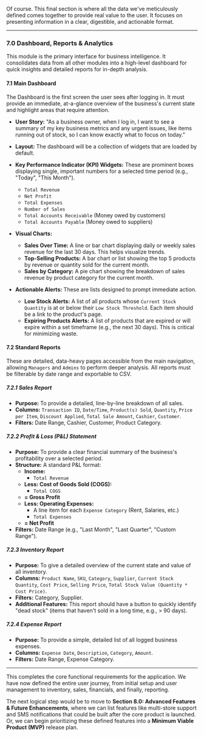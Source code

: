 Of course. This final section is where all the data we've meticulously defined comes together to provide real value to the user. It focuses on presenting information in a clear, digestible, and actionable format.

---

### **7.0 Dashboard, Reports & Analytics**

This module is the primary interface for business intelligence. It consolidates data from all other modules into a high-level dashboard for quick insights and detailed reports for in-depth analysis.

#### **7.1 Main Dashboard**

The Dashboard is the first screen the user sees after logging in. It must provide an immediate, at-a-glance overview of the business's current state and highlight areas that require attention.

- **User Story:** "As a business owner, when I log in, I want to see a summary of my key business metrics and any urgent issues, like items running out of stock, so I can know exactly what to focus on today."

- **Layout:** The dashboard will be a collection of widgets that are loaded by default.

- **Key Performance Indicator (KPI) Widgets:** These are prominent boxes displaying single, important numbers for a selected time period (e.g., "Today", "This Month").

  - `Total Revenue`
  - `Net Profit`
  - `Total Expenses`
  - `Number of Sales`
  - `Total Accounts Receivable` (Money owed by customers)
  - `Total Accounts Payable` (Money owed to suppliers)

- **Visual Charts:**

  - **Sales Over Time:** A line or bar chart displaying daily or weekly sales revenue for the last 30 days. This helps visualize trends.
  - **Top-Selling Products:** A bar chart or list showing the top 5 products by revenue or quantity sold for the current month.
  - **Sales by Category:** A pie chart showing the breakdown of sales revenue by product category for the current month.

- **Actionable Alerts:** These are lists designed to prompt immediate action.
  - **Low Stock Alerts:** A list of all products whose `Current Stock Quantity` is at or below their `Low Stock Threshold`. Each item should be a link to the product's page.
  - **Expiring Products Alerts:** A list of products that are expired or will expire within a set timeframe (e.g., the next 30 days). This is critical for minimizing waste.

#### **7.2 Standard Reports**

These are detailed, data-heavy pages accessible from the main navigation, allowing `Managers` and `Admins` to perform deeper analysis. All reports must be filterable by date range and exportable to CSV.

##### **7.2.1 Sales Report**

- **Purpose:** To provide a detailed, line-by-line breakdown of all sales.
- **Columns:** `Transaction ID`, `Date/Time`, `Product(s) Sold`, `Quantity`, `Price per Item`, `Discount Applied`, `Total Sale Amount`, `Cashier`, `Customer`.
- **Filters:** Date Range, Cashier, Customer, Product Category.

##### **7.2.2 Profit & Loss (P&L) Statement**

- **Purpose:** To provide a clear financial summary of the business's profitability over a selected period.
- **Structure:** A standard P&L format:
  - **Income:**
    - `Total Revenue`
  - **Less: Cost of Goods Sold (COGS):**
    - `Total COGS`
  - **= Gross Profit**
  - **Less: Operating Expenses:**
    - A line item for each `Expense Category` (Rent, Salaries, etc.)
    - `Total Expenses`
  - **= Net Profit**
- **Filters:** Date Range (e.g., "Last Month", "Last Quarter", "Custom Range").

##### **7.2.3 Inventory Report**

- **Purpose:** To give a detailed overview of the current state and value of all inventory.
- **Columns:** `Product Name`, `SKU`, `Category`, `Supplier`, `Current Stock Quantity`, `Cost Price`, `Selling Price`, `Total Stock Value (Quantity * Cost Price)`.
- **Filters:** Category, Supplier.
- **Additional Features:** This report should have a button to quickly identify "dead stock" (items that haven't sold in a long time, e.g., > 90 days).

##### **7.2.4 Expense Report**

- **Purpose:** To provide a simple, detailed list of all logged business expenses.
- **Columns:** `Expense Date`, `Description`, `Category`, `Amount`.
- **Filters:** Date Range, Expense Category.

---

This completes the core functional requirements for the application. We have now defined the entire user journey, from initial setup and user management to inventory, sales, financials, and finally, reporting.

The next logical step would be to move to **Section 8.0: Advanced Features & Future Enhancements**, where we can list features like multi-store support and SMS notifications that could be built after the core product is launched. Or, we can begin prioritizing these defined features into a **Minimum Viable Product (MVP)** release plan.

